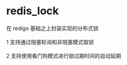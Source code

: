 # redis_lock
在 redigo 基础之上封装实现的分布式锁<br/><br/>
1 支持通过阻塞轮询和非阻塞模式取锁<br/><br/>
2 支持使用看门狗模式进行锁过期时间的自动延期<br/><br/>
